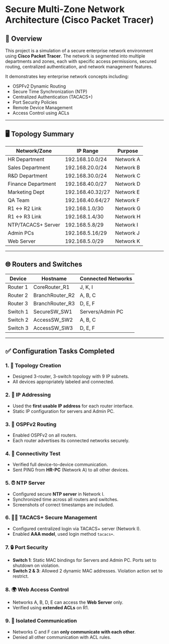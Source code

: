 # Secure Multi-Zone Network Architecture (Cisco Packet Tracer)

## 📘 Overview

This project is a simulation of a secure enterprise network environment using **Cisco Packet Tracer**. The network is segmented into multiple departments and zones, each with specific access permissions, secured routing, centralized authentication, and network management features.

It demonstrates key enterprise network concepts including:
- OSPFv2 Dynamic Routing
- Secure Time Synchronization (NTP)
- Centralized Authentication (TACACS+)
- Port Security Policies
- Remote Device Management
- Access Control using ACLs

---

## 🖥️ Topology Summary

| Network/Zone       | IP Range            | Purpose                   |
|--------------------|---------------------|---------------------------|
| HR Department      | 192.168.10.0/24     | Network A                 |
| Sales Department   | 192.168.20.0/24     | Network B                 |
| R&D Department     | 192.168.30.0/24     | Network C                 |
| Finance Department | 192.168.40.0/27     | Network D                 |
| Marketing Dept     | 192.168.40.32/27    | Network E                 |
| QA Team            | 192.168.40.64/27    | Network F                 |
| R1 ↔ R2 Link       | 192.168.1.0/30      | Network G                 |
| R1 ↔ R3 Link       | 192.168.1.4/30      | Network H                 |
| NTP/TACACS+ Server | 192.168.5.8/29      | Network I                 |
| Admin PCs          | 192.168.5.16/29     | Network J                 |
| Web Server         | 192.168.5.0/29      | Network K                 |

---

## 🌐 Routers and Switches

| Device         | Hostname         | Connected Networks |
|----------------|------------------|--------------------|
| Router 1       | CoreRouter_R1    | J, K, I            |
| Router 2       | BranchRouter_R2  | A, B, C            |
| Router 3       | BranchRouter_R3  | D, E, F            |
| Switch 1       | SecureSW_SW1     | Servers/Admin PC   |
| Switch 2       | AccessSW_SW2     | A, B, C            |
| Switch 3       | AccessSW_SW3     | D, E, F            |

---

## ✅ Configuration Tasks Completed

### 1. 🧱 Topology Creation
- Designed 3-router, 3-switch topology with 9 IP subnets.
- All devices appropriately labeled and connected.

### 2. 📡 IP Addressing
- Used the **first usable IP address** for each router interface.
- Static IP configuration for servers and Admin PC.

### 3. 🔐 OSPFv2 Routing
- Enabled OSPFv2 on all routers.
- Each router advertises its connected networks securely.

### 4. 📶 Connectivity Test
- Verified full device-to-device communication.
- Sent PING from **HR-PC** (Network A) to all other devices.

### 5. ⏰ NTP Server
- Configured secure **NTP server** in Network I.
- Synchronized time across all routers and switches.
- Screenshots of correct timestamps are included.

### 6. 🧑‍💻 TACACS+ Secure Management
- Configured centralized login via TACACS+ server (Network I).
- Enabled **AAA model**, used login method `tacacs+`.

### 7. 🔒 Port Security
- **Switch 1**: Static MAC bindings for Servers and Admin PC. Ports set to shutdown on violation.
- **Switch 2 & 3**: Allowed 2 dynamic MAC addresses. Violation action set to restrict.

### 8. 🌍 Web Access Control
- Networks A, B, D, E can access the **Web Server** only.
- Verified using **extended ACLs** on R1.

### 9. 🔐 Isolated Communication
- Networks C and F can **only communicate with each other**.
- Denied all other communication with ACL rules.

